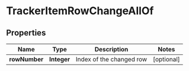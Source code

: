 

# TrackerItemRowChangeAllOf


## Properties

| Name | Type | Description | Notes |
|------------ | ------------- | ------------- | -------------|
|**rowNumber** | **Integer** | Index of the changed row |  [optional] |



